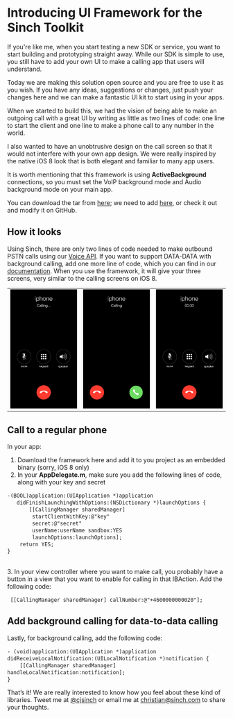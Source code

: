 # Introducing UI Framework for the Sinch Toolkit
If you're like me, when you start testing a new SDK or service, you want to start building and prototyping straight away. While our SDK is simple to use, you still have to add your own UI to make a calling app that users will understand. 

Today we are making this solution open source and you are free to use it as you wish. If you have any ideas, suggestions or changes, just push your changes here and we can make a fantastic UI kit to start using in your apps.

When we started to build this, we had the vision of being able to make an outgoing call with a great UI by writing as little as two lines of code: one line to start the client and one line to make a phone call to any number in the world.

I also wanted to have an unobtrusive design on the call screen so that it would not interfere with your own app design. We were really inspired by the native iOS 8 look that is both elegant and familiar to many app users. 

It is worth mentioning that this framework is using **ActiveBackground** connections, so you must set the VoIP background mode and Audio background mode on your main app.

You can download the tar from [here](https://sinch.com/download/SinchCallingUIKit.tar.gz); we need to add [here](https://github.com/sinch/SinchCallingUIKit),
or check it out and modify it on GitHub. 

## How it looks
Using Sinch, there are only two lines of code needed to make outbound PSTN calls using our [Voice API](https://www.sinch.com/products/voice-api/). If you want to support DATA-DATA with background calling, add one more line of code, which you can find in our [documentation](https://www.sinch.com/docs/ios/user-guide/#calling). When you use the framework, it will give your three screens, very similar to the calling screens on iOS 8.

<table>
<tr>
<td>
<img src="Images/calling.png"> 
</td>
<td>
<img src="Images/incomming.png">
</td>
<td>
<img src="Images/incall.png">
</tr>
</table>

## Call to a regular phone

In your app:

1. Download the framework here and add it to you project as an embedded binary (sorry, iOS 8 only)
2. In your **AppDelegate.m**, make sure you add the following lines of code, along with your key and secret
  
``` 
-(BOOL)application:(UIApplication *)application 
   didFinishLaunchingWithOptions:(NSDictionary *)launchOptions {
       [[CallingManager sharedManager]
        startClientWithKey:@"key"
        secret:@"secret"
        userName:userName sandbox:YES
        launchOptions:launchOptions];
    return YES;
}
```
<br>
3. In your view controller where you want to make call, you probably have a button in a view that you want to enable for calling in that IBAction. Add the following code:

```
 [[CallingManager sharedManager] callNumber:@"+4600000000020"];
```

## Add background calling for data-to-data calling

Lastly, for background calling, add the following code:

```
- (void)application:(UIApplication *)application didReceiveLocalNotification:(UILocalNotification *)notification {
    [[CallingManager sharedManager] handleLocalNotification:notification];
}
```  

That’s it! We are really interested to know how you feel about these kind of libraries. Tweet me at [@cjsinch](https://twitter.com/cjsinch) or email me at [christian@sinch.com](mailto:christian@sinch.com) to share your thoughts.
